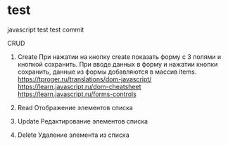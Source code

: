 # test
javascript test
test commit

CRUD

1. Create
    При нажатии на кнопку create показать форму с 3 полями и кнопкой сохранить.
    При вводе данных в форму и нажатии кнопки сохранить, данные из формы добавляются в массив items.
    https://tproger.ru/translations/dom-javascript/
    https://learn.javascript.ru/dom-cheatsheet
    https://learn.javascript.ru/forms-controls

2. Read
    Отображение элементов списка

3. Update
    Редактирование элементов списка

4. Delete
    Удаление элемента из списка